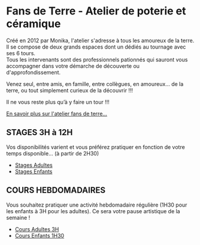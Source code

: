 # Fans de Terre - Atelier de poterie et céramique

Créé en 2012 par Monika, l'atelier s'adresse à tous les amoureux de la terre.  
Il se compose de deux grands espaces dont un dédiés au tournage avec ses 6 tours.  
Tous les intervenants sont des professionnels pationnés qui sauront vous accompagner dans votre démarche de découverte ou d'approfondissement.
  
Venez seul, entre amis, en famille, entre collègues, en amoureux… de la terre, ou tout simplement curieux de la découvrir !!! 

Il ne vous reste plus qu’à y faire un tour !!!  


[En savoir plus sur l'atelier fans de terre...](atelier.md)  



## STAGES 3H à 12H
Vos disponibilités varient et vous préférez pratiquer en fonction de votre temps disponible… (à partir de 2H30) 
  - [Stages Adultes](stages-adultes.md)
  - [Stages Enfants](cours_stages_enfants.md)

## COURS HEBDOMADAIRES  
Vous souhaitez pratiquer une activité hebdomadaire régulière (1H30 pour les enfants à 3H pour les adultes). Ce sera votre pause artistique de la semaine ! 
  - [Cours Adultes 3H](cours_adultes.md)
  - [Cours Enfants 1H30](cours_stages_enfants.md)
